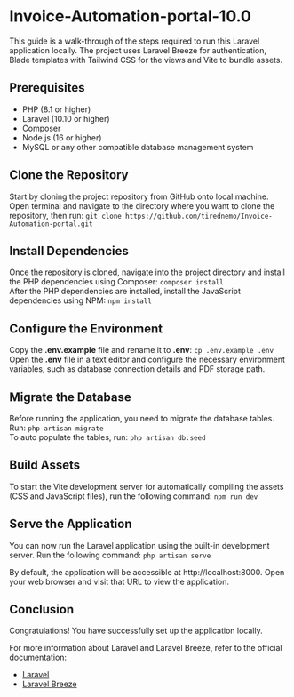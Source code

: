 # Invoice-Automation-portal-10.0

This guide is a walk-through of the steps required to run this Laravel application locally. The project uses Laravel Breeze for authentication, Blade templates with Tailwind CSS for the views and Vite to bundle assets.

## Prerequisites
- PHP (8.1 or higher)
- Laravel (10.10 or higher)
- Composer
- Node.js (16 or higher)
- MySQL or any other compatible database management system

## Clone the Repository
Start by cloning the project repository from GitHub onto local machine.\
Open terminal and navigate to the directory where you want to clone the repository, then run: `git clone https://github.com/tirednemo/Invoice-Automation-portal.git`

## Install Dependencies
Once the repository is cloned, navigate into the project directory and install the PHP dependencies using Composer: `composer install`\
After the PHP dependencies are installed, install the JavaScript dependencies using NPM: `npm install`

## Configure the Environment
Copy the **.env.example** file and rename it to **.env**: `cp .env.example .env`\
Open the **.env** file in a text editor and configure the necessary environment variables, such as database connection details and PDF storage path. 

## Migrate the Database
Before running the application, you need to migrate the database tables. Run: `php artisan migrate`\
To auto populate the tables, run: `php artisan db:seed`

## Build Assets
To start the Vite development server for automatically compiling the assets (CSS and JavaScript files), run the following command: `npm run dev`

## Serve the Application
You can now run the Laravel application using the built-in development server. Run the following command: `php artisan serve`

By default, the application will be accessible at http://localhost:8000. Open your web browser and visit that URL to view the application.

## Conclusion
Congratulations! You have successfully set up the application locally.

For more information about Laravel and Laravel Breeze, refer to the official documentation:

* [Laravel](https://laravel.com/docs)
* [Laravel Breeze](https://laravel.com/docs/10.x/starter-kits#laravel-breeze)
